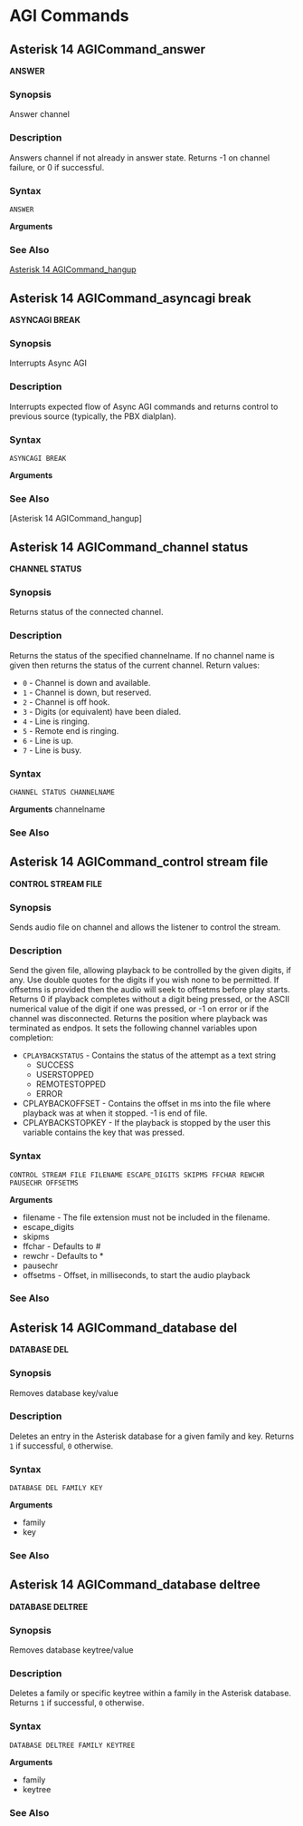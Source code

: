 # AGI Commands
## Asterisk 14 AGICommand_answer
**ANSWER**
### Synopsis
Answer channel
### Description
Answers channel if not already in answer state. Returns -1 on channel failure, or 0 if successful.
### Syntax
```
ANSWER
```
**Arguments**
### See Also
[Asterisk 14 AGICommand_hangup](Asterisk-14-AGICommand_hangup)

## Asterisk 14 AGICommand_asyncagi break
**ASYNCAGI BREAK**
### Synopsis
Interrupts Async AGI
### Description
Interrupts expected flow of Async AGI commands and returns control to previous source (typically, the PBX dialplan).
### Syntax
```
ASYNCAGI BREAK
```
**Arguments**
### See Also
[Asterisk 14 AGICommand_hangup]

## Asterisk 14 AGICommand_channel status
**CHANNEL STATUS**
### Synopsis
Returns status of the connected channel.
### Description
Returns the status of the specified channelname. If no channel name is given then returns the status of the current channel.
Return values:
* `0` - Channel is down and available.
* `1` - Channel is down, but reserved.
* `2` - Channel is off hook.
* `3` - Digits (or equivalent) have been dialed.
* `4` - Line is ringing.
* `5` - Remote end is ringing.
* `6` - Line is up.
* `7` - Line is busy.
### Syntax
```
CHANNEL STATUS CHANNELNAME
```
**Arguments**
channelname
### See Also

## Asterisk 14 AGICommand_control stream file
**CONTROL STREAM FILE**
### Synopsis
Sends audio file on channel and allows the listener to control the stream.
### Description
Send the given file, allowing playback to be controlled by the given digits, if any. Use double quotes for the digits if you wish none to be permitted. If offsetms is provided then the audio will seek to offsetms before play starts. Returns 0 if playback completes without a digit being pressed, or the ASCII numerical value of the digit if one was pressed, or -1 on error or if the channel was disconnected. Returns the position where playback was terminated as endpos.
It sets the following channel variables upon completion:
* `CPLAYBACKSTATUS` - Contains the status of the attempt as a text string
  - SUCCESS
  - USERSTOPPED
  - REMOTESTOPPED
  - ERROR
* CPLAYBACKOFFSET - Contains the offset in ms into the file where playback was at when it stopped. -1 is end of file.
* CPLAYBACKSTOPKEY - If the playback is stopped by the user this variable contains the key that was pressed.
### Syntax
```
CONTROL STREAM FILE FILENAME ESCAPE_DIGITS SKIPMS FFCHAR REWCHR PAUSECHR OFFSETMS
```
**Arguments**
* filename - The file extension must not be included in the filename.
* escape_digits
* skipms
* ffchar - Defaults to #
* rewchr - Defaults to *
* pausechr
* offsetms - Offset, in milliseconds, to start the audio playback
### See Also

## Asterisk 14 AGICommand_database del
**DATABASE DEL**
### Synopsis
Removes database key/value
### Description
Deletes an entry in the Asterisk database for a given family and key.
Returns `1` if successful, `0` otherwise.
### Syntax
```
DATABASE DEL FAMILY KEY
```
**Arguments**
* family
* key
### See Also

## Asterisk 14 AGICommand_database deltree
**DATABASE DELTREE**
### Synopsis
Removes database keytree/value
### Description
Deletes a family or specific keytree within a family in the Asterisk database.
Returns `1` if successful, `0` otherwise.
### Syntax
```
DATABASE DELTREE FAMILY KEYTREE
```
**Arguments**
* family
* keytree
### See Also
